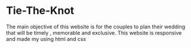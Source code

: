 # Tie-The-Knot
The main objective of this website is for the couples to plan their wedding that will be timely , memorable and exclusive. This website is responsive and made my using html and css 
